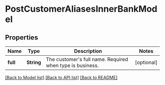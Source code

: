 # PostCustomerAliasesInnerBankModel

## Properties
Name | Type | Description | Notes
------------ | ------------- | ------------- | -------------
**full** | **String** | The customer&#39;s full name. Required when type is business. | [optional] 

[[Back to Model list]](../README.md#documentation-for-models) [[Back to API list]](../README.md#documentation-for-api-endpoints) [[Back to README]](../README.md)


